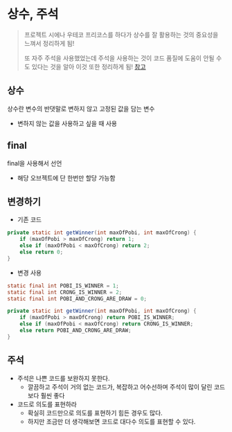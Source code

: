 # 상수, 주석
> 프로젝트 시에나 우테코 프리코스를 하다가 상수를 잘 활용하는 것의 중요성을 느껴서 정리하게 됨!
>
> 또 자주 주석을 사용했었는데 주석을 사용하는 것이 코드 품질에 도움이 안될 수도 있다는 것을 알아 이것 또한 정리하게 됨! [참고](https://nesoy.github.io/articles/2018-01/CleanCode-Comment)
## 상수
상수란 변수의 반댓말로  변하지 않고 고정된 값을 담는 변수
+ 변하지 않는 값을 사용하고 싶을 때 사용
## final
final을 사용해서 선언
+ 해당 오브젝트에 단 한번만 할당 가능함

## 변경하기
+ 기존 코드
```java
private static int getWinner(int maxOfPobi, int maxOfCrong) {
    if (maxOfPobi > maxOfCrong) return 1;
    else if (maxOfPobi < maxOfCrong) return 2;
    else return 0;
}
```

+ 변경 사용
```java
static final int POBI_IS_WINNER = 1;
static final int CRONG_IS_WINNER = 2;
static final int POBI_AND_CRONG_ARE_DRAW = 0;

private static int getWinner(int maxOfPobi, int maxOfCrong) {
    if (maxOfPobi > maxOfCrong) return POBI_IS_WINNER;
    else if (maxOfPobi < maxOfCrong) return CRONG_IS_WINNER;
    else return POBI_AND_CRONG_ARE_DRAW;
}
```

## 주석
+ 주석은 나쁜 코드를 보완하지 못한다.
    + 깔끔하고 주석이 거의 없는 코드가, 복잡하고 어수선하며 주석이 많이 달린 코드보다 훨씬 좋다
+ 코드로 의도를 표현하라
    + 확실히 코드만으로 의도를 표현하기 힘든 경우도 많다.
    + 하지만 조금만 더 생각해보면 코드로 대다수 의도를 표현할 수 있다.

